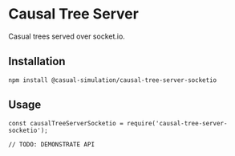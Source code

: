 # Causal Tree Server

Casual trees served over socket.io.

## Installation

```
npm install @casual-simulation/causal-tree-server-socketio
```

## Usage

```
const causalTreeServerSocketio = require('causal-tree-server-socketio');

// TODO: DEMONSTRATE API
```
